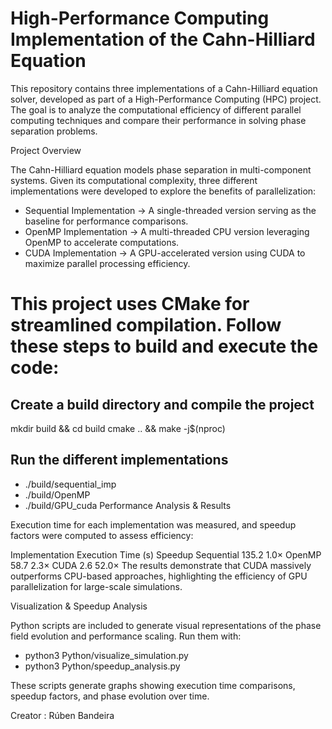 # High-Performance Computing Implementation of the Cahn-Hilliard Equation

This repository contains three implementations of a Cahn-Hilliard equation solver, developed as part of a High-Performance Computing (HPC) project. The goal is to analyze the computational efficiency of different parallel computing techniques and compare their performance in solving phase separation problems.

Project Overview

The Cahn-Hilliard equation models phase separation in multi-component systems. Given its computational complexity, three different implementations were developed to explore the benefits of parallelization:

- Sequential Implementation → A single-threaded version serving as the baseline for performance comparisons.
- OpenMP Implementation → A multi-threaded CPU version leveraging OpenMP to accelerate computations.
- CUDA Implementation → A GPU-accelerated version using CUDA to maximize parallel processing efficiency.


# This project uses CMake for streamlined compilation. Follow these steps to build and execute the code:

## Create a build directory and compile the project
mkdir build && cd build
cmake .. && make -j$(nproc)

## Run the different implementations

- ./build/sequential_imp
- ./build/OpenMP
- ./build/GPU_cuda
Performance Analysis & Results

Execution time for each implementation was measured, and speedup factors were computed to assess efficiency:

Implementation	Execution Time (s)	Speedup
Sequential	135.2	1.0×
OpenMP	58.7	2.3×
CUDA	2.6	52.0×
The results demonstrate that CUDA massively outperforms CPU-based approaches, highlighting the efficiency of GPU parallelization for large-scale simulations.

Visualization & Speedup Analysis

Python scripts are included to generate visual representations of the phase field evolution and performance scaling. Run them with:

- python3 Python/visualize_simulation.py
- python3 Python/speedup_analysis.py

These scripts generate graphs showing execution time comparisons, speedup factors, and phase evolution over time.


Creator : Rúben Bandeira
